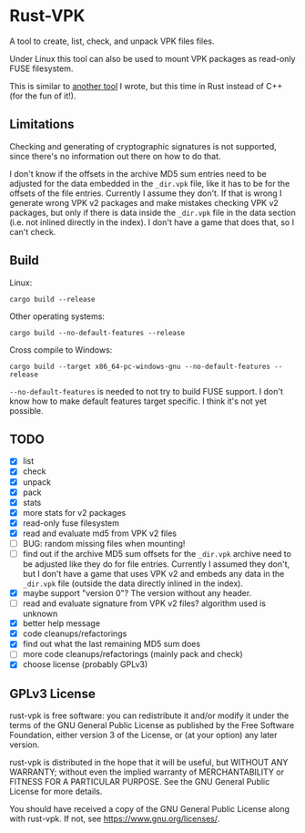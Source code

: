 Rust-VPK
========

A tool to create, list, check, and unpack VPK files files.

Under Linux this tool can also be used to mount VPK packages as read-only FUSE
filesystem.

This is similar to [another tool](https://github.com/panzi/unvpk) I wrote, but
this time in Rust instead of C++ (for the fun of it!).

Limitations
-----------

Checking and generating of cryptographic signatures is not supported, since
there's no information out there on how to do that.

I don't know if the offsets in the archive MD5 sum entries need to be adjusted
for the data embedded in the `_dir.vpk` file, like it has to be for the offsets
of the file entries. Currently I assume they don't. If that is wrong I generate
wrong VPK v2 packages and make mistakes checking VPK v2 packages, but only if
there is data inside the `_dir.vpk` file in the data section (i.e. not inlined
directly in the index). I don't have a game that does that, so I can't check.

Build
-----

Linux:

    cargo build --release

Other operating systems:

    cargo build --no-default-features --release

Cross compile to Windows:

    cargo build --target x86_64-pc-windows-gnu --no-default-features --release

`--no-default-features` is needed to not try to build FUSE support. I don't
know how to make default features target specific. I think it's not yet
possible.

TODO
----

* [x] list
* [x] check
* [x] unpack
* [x] pack
* [x] stats
* [x] more stats for v2 packages
* [x] read-only fuse filesystem
* [x] read and evaluate md5 from VPK v2 files
* [ ] BUG: random missing files when mounting!
* [ ] find out if the archive MD5 sum offsets for the `_dir.vpk` archive need
      to be adjusted like they do for file entries. Currently I assumed they
      don't, but I don't have a game that uses VPK v2 and embeds any data in the
      `_dir.vpk` file (outside the data directly inlined in the index).
* [x] maybe support "version 0"? The version without any header.
* [ ] read and evaluate signature from VPK v2 files? algorithm used is unknown
* [x] better help message
* [x] code cleanups/refactorings
* [x] find out what the last remaining MD5 sum does
* [ ] more code cleanups/refactorings (mainly pack and check)
* [x] choose license (probably GPLv3)

GPLv3 License
-------------

rust-vpk is free software: you can redistribute it and/or modify
it under the terms of the GNU General Public License as published by
the Free Software Foundation, either version 3 of the License, or
(at your option) any later version.

rust-vpk is distributed in the hope that it will be useful,
but WITHOUT ANY WARRANTY; without even the implied warranty of
MERCHANTABILITY or FITNESS FOR A PARTICULAR PURPOSE.  See the
GNU General Public License for more details.

You should have received a copy of the GNU General Public License
along with rust-vpk.  If not, see <https://www.gnu.org/licenses/>.

